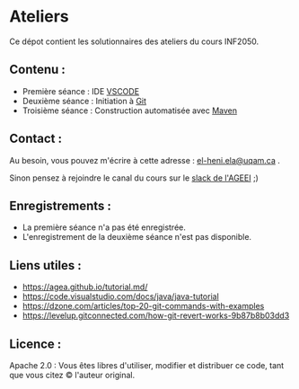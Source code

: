 # Ateliers


Ce dépot contient les solutionnaires des ateliers du cours INF2050.


## Contenu :

- Première séance : IDE [VSCODE](./VSCode)
- Deuxième séance : Initiation à [Git](./Git1)
- Troisième séance : Construction automatisée avec [Maven](./Maven1)

## Contact :


Au besoin, vous pouvez m'écrire à cette adresse : el-heni.ela@uqam.ca .

Sinon pensez à rejoindre le canal du cours sur le [slack de l'AGEEI](https://ageii-uqam.slack.com/) ;)

## Enregistrements :
- La première séance n'a pas été enregistrée.
- L'enregistrement de la deuxième séance n'est pas disponible.


## Liens utiles :

- https://agea.github.io/tutorial.md/
- https://code.visualstudio.com/docs/java/java-tutorial 
- https://dzone.com/articles/top-20-git-commands-with-examples
- https://levelup.gitconnected.com/how-git-revert-works-9b87b8b03dd3

## Licence :
Apache 2.0 : Vous êtes libres d'utiliser, modifier et distribuer ce code, tant que vous citez &copy; l'auteur original.

